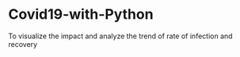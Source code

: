 # Covid19-with-Python
To visualize the impact and analyze the trend of rate of infection and recovery 
